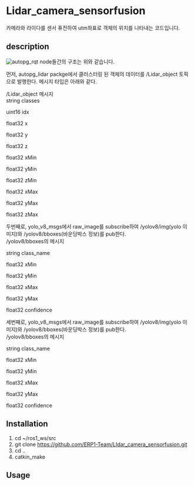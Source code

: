 # Lidar_camera_sensorfusion
카메라와 라이다를 센서 퓨전하여 utm좌표로 객체의 위치를 나타내는 코드입니다.
## description

![autopg_rqt](https://github.com/ERP1-Team/LIdar_camera_sensorfusion/assets/140485388/8f3a9114-54d2-4612-8c58-449ec05884c3)
node들간의 구조는 위와 같습니다. 

먼저, autopg_lidar packge에서 클러스터링 된 객체의 데이터를 /Lidar_object 토픽으로 발행한다. 메시지 타입은 아래와 같다.
<summary>
/Lidar_object 메시지
</summary>
string classes

uint16 idx

float32 x

float32 y

float32 z

float32 xMin

float32 yMin

float32 zMin

float32 xMax

float32 yMax

float32 zMax
</details>
두번째로, yolo_v8_msgs에서 raw_image를 subscribe하여 /yolov8/img(yolo 이미지)와 /yolov8/bboxes(바운딩박스 정보)를 pub한다. 
<summary>
/yolov8/bboxes의 메시지
  
</summary>

string class_name

float32 xMin

float32 yMin

float32 xMax

float32 yMax

float32 confidence

</details>
</details>
세번째로, yolo_v8_msgs에서 raw_image를 subscribe하여 /yolov8/img(yolo 이미지)와 /yolov8/bboxes(바운딩박스 정보)를 pub한다. 
<summary>
/yolov8/bboxes의 메시지
  
</summary>

string class_name

float32 xMin

float32 yMin

float32 xMax

float32 yMax

float32 confidence

</details>
      
## Installation
1. cd ~/ros1_ws/src
2. git clone https://github.com/ERP1-Team/LIdar_camera_sensorfusion.git
3. cd ..
4. catkin_make

## Usage
